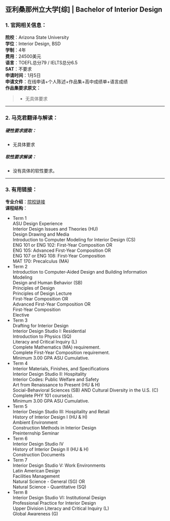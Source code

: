 ## 亚利桑那州立大学[综] | Bachelor of Interior Design


### 1. 官网相关信息：

**院校**：Arizona State University  
**学位**：Interior Design, BSD   
**学制**：4年  
**费用**：24500美元  
**语言**：TOEFL总分79 / IELTS总分6.5  
**SAT**：不要求    
**申请时间**：1月5日   
**申请文件**：在线申请+个人陈述+作品集+高中成绩单+语言成绩  
**作品集要求原文：**   

> - 无具体要求




---


### 2. 马克君翻译与解读：

##### 硬性要求提取：
- 无具体要求


##### 软性要求解读：
- 没有具体的软性要求。


---


### 3. 有用链接：

**专业介绍**：[院校链接](https://webapp4.asu.edu/programs/t5/majorinfo/ASU00/ARINTBSD/undergrad/false?init=false&nopassive=true)  
**课程结构**：

- Term 1  
ASU Design Experience  
Interior Design Issues and Theories (HU)  
Design Drawing and Media  
Introduction to Computer Modeling for Interior Design (CS)  
ENG 101 or ENG 102: First-Year Composition OR   
ENG 105: Advanced First-Year Composition OR   
ENG 107 or ENG 108: First-Year Composition   	
MAT 170: Precalculus (MA)  
- Term 2  
Introduction to Computer-Aided Design and Building Information Modeling  
Design and Human Behavior (SB)  
Principles of Design  
Principles of Design Lecture  
First-Year Composition OR   
Advanced First-Year Composition OR   
First-Year Composition  
Elective  
- Term 3  
Drafting for Interior Design  
Interior Design Studio I: Residential  	
Introduction to Physics (SQ)  
Literacy and Critical Inquiry (L)  
Complete Mathematics (MA) requirement.   
Complete First-Year Composition requirement.  
Minimum 3.00 GPA ASU Cumulative.  
- Term 4  
Interior Materials, Finishes, and Specifications  
Interior Design Studio II: Hospitality  
Interior Codes: Public Welfare and Safety  
Art from Renaissance to Present (HU & H)  	
Social-Behavioral Sciences (SB) AND Cultural Diversity in the U.S. (C)  
Complete PHY 101 course(s).  
Minimum 3.00 GPA ASU Cumulative.  
- Term 5  
Interior Design Studio III: Hospitality and Retail  
History of Interior Design I (HU & H)  
Ambient Environment	  
Construction Methods in Interior Design  	
Preinternship Seminar  
- Term 6  
Interior Design Studio IV  
History of Interior Design II (HU & H)  
Construction Documents  
- Term 7  
Interior Design Studio V: Work Environments	  
Latin American Design  
Facilities Management	  
Natural Science - General (SG) OR  
Natural Science - Quantitative (SQ)  
- Term 8  
Interior Design Studio VI: Institutional Design  	
Professional Practice for Interior Design  
Upper Division Literacy and Critical Inquiry (L)  	
Global Awareness (G)  

